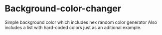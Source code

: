 # Background-color-changer
Simple background color which includes hex random color generator
Also includes a list with hard-coded colors just as an aditional example.
